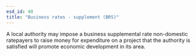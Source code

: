 ```yaml
---
esd_id: 40
title: "Business rates - supplement (BRS)"
---
```


A local authority may impose a business supplemental rate non-domestic ratepayers to raise money for expenditure on a project that the authority is satisfied will promote economic development in its area.

